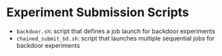 # Experiment Submission Scripts

- `backdoor.sh`: script that defines a job launch for backdoor experiments
- `chained_submit_bd.sh`: script that launches multiple sequential jobs for backdoor experiments

